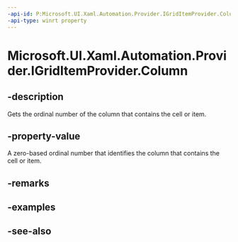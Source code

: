 ```yaml
---
-api-id: P:Microsoft.UI.Xaml.Automation.Provider.IGridItemProvider.Column
-api-type: winrt property
---
```


<!-- Property syntax
public int Column { get; }
-->

# Microsoft.UI.Xaml.Automation.Provider.IGridItemProvider.Column

## -description
Gets the ordinal number of the column that contains the cell or item.

## -property-value
A zero-based ordinal number that identifies the column that contains the cell or item.

## -remarks

## -examples

## -see-also
